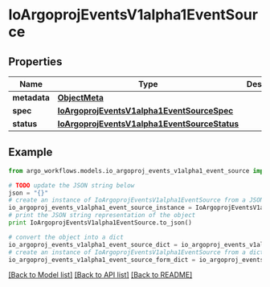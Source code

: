 # IoArgoprojEventsV1alpha1EventSource


## Properties

Name | Type | Description | Notes
------------ | ------------- | ------------- | -------------
**metadata** | [**ObjectMeta**](ObjectMeta.md) |  | [optional] 
**spec** | [**IoArgoprojEventsV1alpha1EventSourceSpec**](IoArgoprojEventsV1alpha1EventSourceSpec.md) |  | [optional] 
**status** | [**IoArgoprojEventsV1alpha1EventSourceStatus**](IoArgoprojEventsV1alpha1EventSourceStatus.md) |  | [optional] 

## Example

```python
from argo_workflows.models.io_argoproj_events_v1alpha1_event_source import IoArgoprojEventsV1alpha1EventSource

# TODO update the JSON string below
json = "{}"
# create an instance of IoArgoprojEventsV1alpha1EventSource from a JSON string
io_argoproj_events_v1alpha1_event_source_instance = IoArgoprojEventsV1alpha1EventSource.from_json(json)
# print the JSON string representation of the object
print IoArgoprojEventsV1alpha1EventSource.to_json()

# convert the object into a dict
io_argoproj_events_v1alpha1_event_source_dict = io_argoproj_events_v1alpha1_event_source_instance.to_dict()
# create an instance of IoArgoprojEventsV1alpha1EventSource from a dict
io_argoproj_events_v1alpha1_event_source_form_dict = io_argoproj_events_v1alpha1_event_source.from_dict(io_argoproj_events_v1alpha1_event_source_dict)
```
[[Back to Model list]](../README.md#documentation-for-models) [[Back to API list]](../README.md#documentation-for-api-endpoints) [[Back to README]](../README.md)


